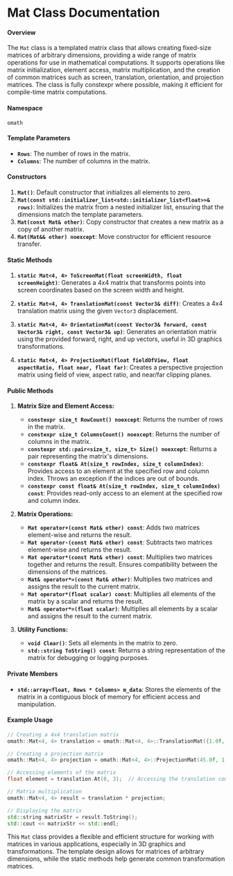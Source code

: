 # Mat Class Documentation

#### Overview
The `Mat` class is a templated matrix class that allows creating fixed-size matrices of arbitrary dimensions, providing a wide range of matrix operations for use in mathematical computations. It supports operations like matrix initialization, element access, matrix multiplication, and the creation of common matrices such as screen, translation, orientation, and projection matrices. The class is fully constexpr where possible, making it efficient for compile-time matrix computations.

#### Namespace
`omath`

#### Template Parameters
- **`Rows`**: The number of rows in the matrix.
- **`Columns`**: The number of columns in the matrix.

#### Constructors
1. **`Mat()`**: Default constructor that initializes all elements to zero.
2. **`Mat(const std::initializer_list<std::initializer_list<float>>& rows)`**: Initializes the matrix from a nested initializer list, ensuring that the dimensions match the template parameters.
3. **`Mat(const Mat& other)`**: Copy constructor that creates a new matrix as a copy of another matrix.
4. **`Mat(Mat&& other) noexcept`**: Move constructor for efficient resource transfer.

#### Static Methods
1. **`static Mat<4, 4> ToScreenMat(float screenWidth, float screenHeight)`**: Generates a 4x4 matrix that transforms points into screen coordinates based on the screen width and height.

2. **`static Mat<4, 4> TranslationMat(const Vector3& diff)`**: Creates a 4x4 translation matrix using the given `Vector3` displacement.

3. **`static Mat<4, 4> OrientationMat(const Vector3& forward, const Vector3& right, const Vector3& up)`**: Generates an orientation matrix using the provided forward, right, and up vectors, useful in 3D graphics transformations.

4. **`static Mat<4, 4> ProjectionMat(float fieldOfView, float aspectRatio, float near, float far)`**: Creates a perspective projection matrix using field of view, aspect ratio, and near/far clipping planes.

#### Public Methods

1. **Matrix Size and Element Access:**
    - **`constexpr size_t RowCount() noexcept`**: Returns the number of rows in the matrix.
    - **`constexpr size_t ColumnsCount() noexcept`**: Returns the number of columns in the matrix.
    - **`constexpr std::pair<size_t, size_t> Size() noexcept`**: Returns a pair representing the matrix's dimensions.
    - **`constexpr float& At(size_t rowIndex, size_t columnIndex)`**: Provides access to an element at the specified row and column index. Throws an exception if the indices are out of bounds.
    - **`constexpr const float& At(size_t rowIndex, size_t columnIndex) const`**: Provides read-only access to an element at the specified row and column index.

2. **Matrix Operations:**
    - **`Mat operator+(const Mat& other) const`**: Adds two matrices element-wise and returns the result.
    - **`Mat operator-(const Mat& other) const`**: Subtracts two matrices element-wise and returns the result.
    - **`Mat operator*(const Mat& other) const`**: Multiplies two matrices together and returns the result. Ensures compatibility between the dimensions of the matrices.
    - **`Mat& operator*=(const Mat& other)`**: Multiplies two matrices and assigns the result to the current matrix.
    - **`Mat operator*(float scalar) const`**: Multiplies all elements of the matrix by a scalar and returns the result.
    - **`Mat& operator*=(float scalar)`**: Multiplies all elements by a scalar and assigns the result to the current matrix.

3. **Utility Functions:**
    - **`void Clear()`**: Sets all elements in the matrix to zero.
    - **`std::string ToString() const`**: Returns a string representation of the matrix for debugging or logging purposes.

#### Private Members
- **`std::array<float, Rows * Columns> m_data`**: Stores the elements of the matrix in a contiguous block of memory for efficient access and manipulation.

#### Example Usage

```c++
// Creating a 4x4 translation matrix
omath::Mat<4, 4> translation = omath::Mat<4, 4>::TranslationMat({1.0f, 2.0f, 3.0f});

// Creating a projection matrix
omath::Mat<4, 4> projection = omath::Mat<4, 4>::ProjectionMat(45.0f, 1.6f, 0.1f, 100.0f);

// Accessing elements of the matrix
float element = translation.At(0, 3);  // Accessing the translation component

// Matrix multiplication
omath::Mat<4, 4> result = translation * projection;

// Displaying the matrix
std::string matrixStr = result.ToString();
std::cout << matrixStr << std::endl;
```

This `Mat` class provides a flexible and efficient structure for working with matrices in various applications, especially in 3D graphics and transformations. The template design allows for matrices of arbitrary dimensions, while the static methods help generate common transformation matrices.